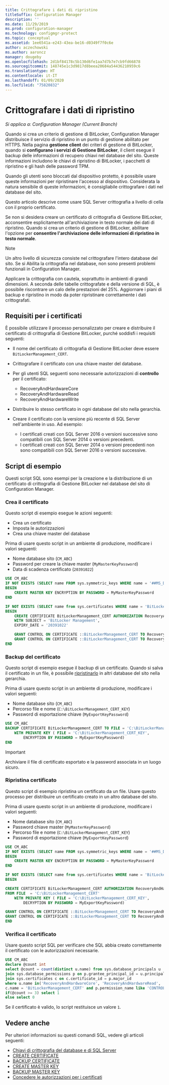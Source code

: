 ```yaml
---
title: Crittografare i dati di ripristino
titleSuffix: Configuration Manager
description: ''
ms.date: 11/29/2019
ms.prod: configuration-manager
ms.technology: configmgr-protect
ms.topic: conceptual
ms.assetid: 1ee6541a-e243-43ea-be16-d0349f7f0c6e
author: aczechowski
ms.author: aaroncz
manager: dougeby
ms.openlocfilehash: 2d1bf84178c5b130d6fe1aa7d7b7e7cb9fd66878
ms.sourcegitcommit: 148745e1c3d9817d8beea20684a54436210959c6
ms.translationtype: HT
ms.contentlocale: it-IT
ms.lasthandoff: 01/09/2020
ms.locfileid: "75820832"
---
```

# <a name="encrypt-recovery-data"></a>Crittografare i dati di ripristino

*Si applica a: Configuration Manager (Current Branch)*

<!--3601034-->

Quando si crea un criterio di gestione di BitLocker, Configuration Manager distribuisce il servizio di ripristino in un punto di gestione abilitato per HTTPS. Nella pagina **gestione client** dei criteri di gestione di BitLocker, quando si **configurano i servizi di Gestione BitLocker**, il client esegue il backup delle informazioni di recupero chiavi nel database del sito. Queste informazioni includono le chiavi di ripristino di BitLocker, i pacchetti di ripristino e gli hash delle password TPM.

Quando gli utenti sono bloccati dal dispositivo protetto, è possibile usare queste informazioni per ripristinare l'accesso al dispositivo. Considerata la natura sensibile di queste informazioni, è consigliabile crittografare i dati nel database del sito.

Questo articolo descrive come usare SQL Server crittografia a livello di cella con il proprio certificato.

Se non si desidera creare un certificato di crittografia di Gestione BitLocker, acconsentire esplicitamente all'archiviazione in testo normale dei dati di ripristino. Quando si crea un criterio di gestione di BitLocker, abilitare l'opzione per **consentire l'archiviazione delle informazioni di ripristino in testo normale**.

> [!NOTE]
> Un altro livello di sicurezza consiste nel crittografare l'intero database del sito. Se si Abilita la crittografia nel database, non sono presenti problemi funzionali in Configuration Manager.
>
> Applicare la crittografia con cautela, soprattutto in ambienti di grandi dimensioni. A seconda delle tabelle crittografate e della versione di SQL, è possibile riscontrare un calo delle prestazioni del 25%. Aggiornare i piani di backup e ripristino in modo da poter ripristinare correttamente i dati crittografati.

## <a name="certificate-requirements"></a>Requisiti per i certificati

È possibile utilizzare il processo personalizzato per creare e distribuire il certificato di crittografia di Gestione BitLocker, purché soddisfi i requisiti seguenti:

- Il nome del certificato di crittografia di Gestione BitLocker deve essere `BitLockerManagement_CERT`.

- Crittografare il certificato con una chiave master del database.

- Per gli utenti SQL seguenti sono necessarie autorizzazioni di **controllo** per il certificato:
  - RecoveryAndHardwareCore
  - RecoveryAndHardwareRead
  - RecoveryAndHardwareWrite

- Distribuire lo stesso certificato in ogni database del sito nella gerarchia.

- Creare il certificato con la versione più recente di SQL Server nell'ambiente in uso. Ad esempio:
  - I certificati creati con SQL Server 2016 o versioni successive sono compatibili con SQL Server 2014 o versioni precedenti.
  - I certificati creati con SQL Server 2014 o versioni precedenti non sono compatibili con SQL Server 2016 o versioni successive.

## <a name="example-scripts"></a>Script di esempio

Questi script SQL sono esempi per la creazione e la distribuzione di un certificato di crittografia di Gestione BitLocker nel database del sito di Configuration Manager.

### <a name="create-certificate"></a>Crea il certificato

Questo script di esempio esegue le azioni seguenti:

- Crea un certificato
- Imposta le autorizzazioni
- Crea una chiave master del database

Prima di usare questo script in un ambiente di produzione, modificare i valori seguenti:

- Nome database sito (`CM_ABC`)
- Password per creare la chiave master (`MyMasterKeyPassword`)
- Data di scadenza certificato (`20391022`)

``` SQL
USE CM_ABC
IF NOT EXISTS (SELECT name FROM sys.symmetric_keys WHERE name = '##MS_DatabaseMasterKey##')
BEGIN
    CREATE MASTER KEY ENCRYPTION BY PASSWORD = MyMasterKeyPassword
END

IF NOT EXISTS (SELECT name from sys.certificates WHERE name = 'BitLockerManagement_CERT')
BEGIN
    CREATE CERTIFICATE BitLockerManagement_CERT AUTHORIZATION RecoveryAndHardwareCore
    WITH SUBJECT = 'BitLocker Management',
    EXPIRY_DATE = '20391022'

    GRANT CONTROL ON CERTIFICATE ::BitLockerManagement_CERT TO RecoveryAndHardwareRead
    GRANT CONTROL ON CERTIFICATE ::BitLockerManagement_CERT TO RecoveryAndHardwareWrite
END
```

### <a name="back-up-certificate"></a>Backup del certificato

Questo script di esempio esegue il backup di un certificato. Quando si salva il certificato in un file, è possibile [ripristinarlo](#restore-certificate) in altri database del sito nella gerarchia.

Prima di usare questo script in un ambiente di produzione, modificare i valori seguenti:

- Nome database sito (`CM_ABC`)
- Percorso file e nome (`C:\BitLockerManagement_CERT_KEY`)
- Password di esportazione chiave (`MyExportKeyPassword`)

``` SQL
USE CM_ABC
BACKUP CERTIFICATE BitLockerManagement_CERT TO FILE = 'C:\BitLockerManagement_CERT'
    WITH PRIVATE KEY ( FILE = 'C:\BitLockerManagement_CERT_KEY',
        ENCRYPTION BY PASSWORD = MyExportKeyPassword)
END
```

> [!IMPORTANT]
> Archiviare il file di certificato esportato e la password associata in un luogo sicuro.

### <a name="restore-certificate"></a>Ripristina certificato

Questo script di esempio ripristina un certificato da un file. Usare questo processo per distribuire un certificato creato in un altro database del sito.

Prima di usare questo script in un ambiente di produzione, modificare i valori seguenti:

- Nome database sito (`CM_ABC`)
- Password chiave master (`MyMasterKeyPassword`)
- Percorso file e nome (`C:\BitLockerManagement_CERT_KEY`)
- Password di esportazione chiave (`MyExportKeyPassword`)

``` SQL
USE CM_ABC
IF NOT EXISTS (SELECT name FROM sys.symmetric_keys WHERE name = '##MS_DatabaseMasterKey##')
BEGIN
    CREATE MASTER KEY ENCRYPTION BY PASSWORD = MyMasterKeyPassword
END

IF NOT EXISTS (SELECT name from sys.certificates WHERE name = 'BitLockerManagement_CERT')
BEGIN

CREATE CERTIFICATE BitLockerManagement_CERT AUTHORIZATION RecoveryAndHardwareCore
FROM FILE  = 'C:\BitLockerManagement_CERT'
    WITH PRIVATE KEY ( FILE = 'C:\BitLockerManagement_CERT_KEY',
        DECRYPTION BY PASSWORD = MyExportKeyPassword)

GRANT CONTROL ON CERTIFICATE ::BitLockerManagement_CERT TO RecoveryAndHardwareRead
GRANT CONTROL ON CERTIFICATE ::BitLockerManagement_CERT TO RecoveryAndHardwareWrite
END
```

### <a name="verify-certificate"></a>Verifica il certificato

Usare questo script SQL per verificare che SQL abbia creato correttamente il certificato con le autorizzazioni necessarie.

``` SQL
USE CM_ABC
declare @count int
select @count = count(distinct u.name) from sys.database_principals u
join sys.database_permissions p on p.grantee_principal_id = u.principal_id or p.grantor_principal_id = u.principal_id
join sys.certificates c on c.certificate_id = p.major_id
where u.name in('RecoveryAndHardwareCore', 'RecoveryAndHardwareRead', 'RecoveryAndHardwareWrite') and
c.name = 'BitLockerManagement_CERT' and p.permission_name like 'CONTROL'
if(@count >= 3) select 1
else select 0
```

Se il certificato è valido, lo script restituisce un valore `1`.

## <a name="see-also"></a>Vedere anche

Per ulteriori informazioni su questi comandi SQL, vedere gli articoli seguenti:

- [Chiavi di crittografia del database e di SQL Server](https://docs.microsoft.com/sql/relational-databases/security/encryption/sql-server-and-database-encryption-keys-database-engine)
- [CREATE CERTIFICATE](https://docs.microsoft.com/sql/t-sql/statements/create-certificate-transact-sql)
- [BACKUP CERTIFICATE](https://docs.microsoft.com/sql/t-sql/statements/backup-certificate-transact-sql)
- [CREATE MASTER KEY](https://docs.microsoft.com/sql/t-sql/statements/create-master-key-transact-sql)
- [BACKUP MASTER KEY](https://docs.microsoft.com/sql/t-sql/statements/backup-master-key-transact-sql)
- [Concedere le autorizzazioni per i certificati](https://docs.microsoft.com/sql/t-sql/statements/grant-certificate-permissions-transact-sql)
